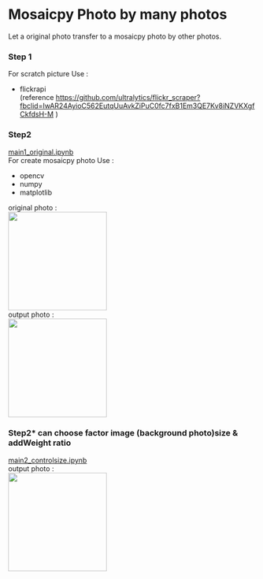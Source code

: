 # Mosaicpy Photo by many photos
Let a original photo transfer to a mosaicpy photo by other photos.

### Step 1
For scratch picture Use :  <br />
* flickrapi <br />
(reference https://github.com/ultralytics/flickr_scraper?fbclid=IwAR24AyioC562EutqUuAvkZiPuC0fc7fxB1Em3QE7Kv8iNZVKXgfCkfdsH-M )

### Step2 
[main1_original.ipynb](main1_original.ipynb) <br />
For create mosaicpy photo Use : <br />
* opencv
* numpy
* matplotlib
<a/>

original photo : <br />
<img src="output.png" width="200" height="200" /> <br />
output photo : <br />
<img src="output.png" width="200" height="200" /> <br />


### Step2* can choose factor image (background photo)size & addWeight ratio
[main2_controlsize.ipynb](main2_controlsize.ipynb) <br />
output photo : <br />
<img src="output2.png" width="200" height="200" /> <br />
